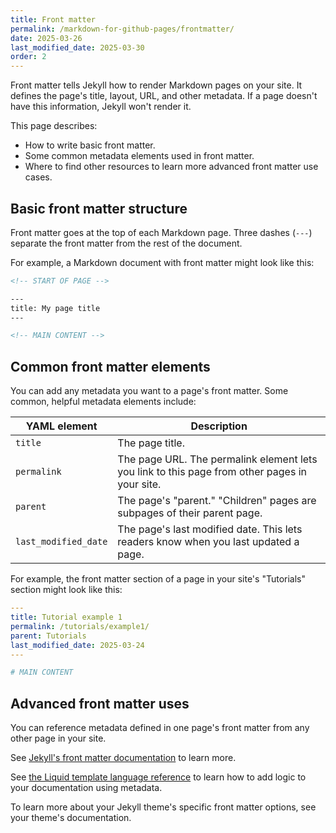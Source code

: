 ```yaml
---
title: Front matter
permalink: /markdown-for-github-pages/frontmatter/
date: 2025-03-26
last_modified_date: 2025-03-30
order: 2
---
```


Front matter tells Jekyll how to render Markdown pages on your site. It defines the page's title, layout, URL, and other metadata. If a page doesn't have this information, Jekyll won't render it.

This page describes:

* How to write basic front matter.
* Some common metadata elements used in front matter.
* Where to find other resources to learn more advanced front matter use cases.

## Basic front matter structure

Front matter goes at the top of each Markdown page. Three dashes (`---`) separate the front matter from the rest of the document.

For example, a Markdown document with front matter might look like this:

```md
<!-- START OF PAGE -->

---
title: My page title
---

<!-- MAIN CONTENT -->
```

## Common front matter elements

You can add any metadata you want to a page's front matter. Some common, helpful metadata elements include:

| YAML element | Description |
|----------|-------------|
| `title` | The page title. |
| `permalink` | The page URL. The permalink element lets you link to this page from other pages in your site. |
| `parent` | The page's "parent." "Children" pages are subpages of their parent page. |
| `last_modified_date` | The page's last modified date. This lets readers know when you last updated a page. |

For example, the front matter section of a page in your site's "Tutorials" section might look like this:

```yaml
---
title: Tutorial example 1
permalink: /tutorials/example1/
parent: Tutorials
last_modified_date: 2025-03-24
---

# MAIN CONTENT
```

## Advanced front matter uses

You can reference metadata defined in one page's front matter from any other page in your site.

See [Jekyll's front matter documentation](https://jekyllrb.com/docs/front-matter/) to learn more.

See [the Liquid template language reference](https://shopify.github.io/liquid/) to learn how to add logic to your documentation using metadata.

To learn more about your Jekyll theme's specific front matter options, see your theme's documentation.

